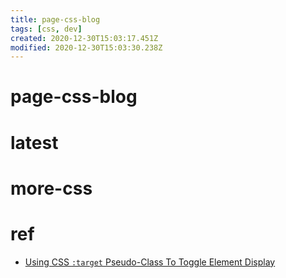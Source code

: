 ```yaml
---
title: page-css-blog
tags: [css, dev]
created: 2020-12-30T15:03:17.451Z
modified: 2020-12-30T15:03:30.238Z
---
```


# page-css-blog

# latest

# more-css

# ref

- [Using CSS `:target` Pseudo-Class To Toggle Element Display](https://www.bennadel.com/blog/3970-using-css-target-pseudo-class-to-toggle-element-display.htm)
